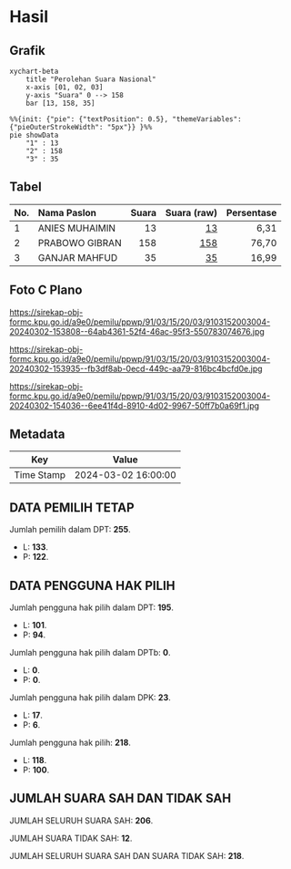 # Hasil

## Grafik

```mermaid
xychart-beta
    title "Perolehan Suara Nasional"
    x-axis [01, 02, 03]
    y-axis "Suara" 0 --> 158
    bar [13, 158, 35]
```

```mermaid
%%{init: {"pie": {"textPosition": 0.5}, "themeVariables": {"pieOuterStrokeWidth": "5px"}} }%%
pie showData
    "1" : 13
    "2" : 158
    "3" : 35
```

## Tabel

| No. | Nama Paslon    | Suara | Suara (raw) | Persentase |
|:--- |:-------------- | -----:| -----------:| ----------:|
| 1   | ANIES MUHAIMIN | 13    | [13][p-1]   | 6,31       |
| 2   | PRABOWO GIBRAN | 158   | [158][p-2]  | 76,70      |
| 3   | GANJAR MAHFUD  | 35    | [35][p-3]   | 16,99      |


[p-1]: https://github.com/gigit-pemilu/pemilu-2024/blob/main/pilpres/hitung-suara/sub/91-papua/sub/03-jayapura/sub/15-yapsi/sub/2003-ongan-jaya/sub/004-tps/sub/paslon-1.txt
[p-2]: https://github.com/gigit-pemilu/pemilu-2024/blob/main/pilpres/hitung-suara/sub/91-papua/sub/03-jayapura/sub/15-yapsi/sub/2003-ongan-jaya/sub/004-tps/sub/paslon-2.txt
[p-3]: https://github.com/gigit-pemilu/pemilu-2024/blob/main/pilpres/hitung-suara/sub/91-papua/sub/03-jayapura/sub/15-yapsi/sub/2003-ongan-jaya/sub/004-tps/sub/paslon-3.txt

## Foto C Plano

https://sirekap-obj-formc.kpu.go.id/a9e0/pemilu/ppwp/91/03/15/20/03/9103152003004-20240302-153808--64ab4361-52f4-46ac-95f3-550783074676.jpg

https://sirekap-obj-formc.kpu.go.id/a9e0/pemilu/ppwp/91/03/15/20/03/9103152003004-20240302-153935--fb3df8ab-0ecd-449c-aa79-816bc4bcfd0e.jpg

https://sirekap-obj-formc.kpu.go.id/a9e0/pemilu/ppwp/91/03/15/20/03/9103152003004-20240302-154036--6ee41f4d-8910-4d02-9967-50ff7b0a69f1.jpg


## Metadata

| Key        | Value               |
| ---------- | ------------------- |
| Time Stamp | 2024-03-02 16:00:00 |


## DATA PEMILIH TETAP

Jumlah pemilih dalam DPT: **255**.
 * L: **133**.
 * P: **122**.

## DATA PENGGUNA HAK PILIH

Jumlah pengguna hak pilih dalam DPT: **195**.
 * L: **101**.
 * P: **94**.

Jumlah pengguna hak pilih dalam DPTb: **0**.
 * L: **0**.
 * P: **0**.

Jumlah pengguna hak pilih dalam DPK: **23**.
 * L: **17**.
 * P: **6**.

Jumlah pengguna hak pilih: **218**.
 * L: **118**.
 * P: **100**.

## JUMLAH SUARA SAH DAN TIDAK SAH

JUMLAH SELURUH SUARA SAH: **206**.

JUMLAH SUARA TIDAK SAH: **12**.

JUMLAH SELURUH SUARA SAH DAN SUARA TIDAK SAH: **218**.


